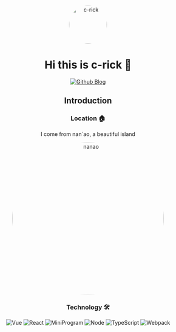 <div align=center>
  
<img alt="c-rick" src="https://avatars.githubusercontent.com/u/17995300?s=400&u=6441ff85fab51cbcaaae61adf76d84b77ca98367&v=4" width=100 style="border-radius:50%" />

# Hi this is c-rick 👋

<p>

[![Github Blog](https://img.shields.io/badge/c--rick-blog-yellowgreen?logo=github)](https://c-rick.github.io/)

</p>

## Introduction 

### Location 🏠
I come from  nan`ao, a beautiful island

<img alt="nanao" src="https://gimg2.baidu.com/image_search/src=http%3A%2F%2Fimg1.doubanio.com%2Fview%2Fphoto%2Fl%2Fpublic%2Fp2546248717.jpg&refer=http%3A%2F%2Fimg1.doubanio.com&app=2002&size=f9999,10000&q=a80&n=0&g=0n&fmt=jpeg?sec=1639020937&t=3a4c9d638dd38b00ccea9c69e918afb9" style="border-radius:50%;width: 400px" />
 

### Technology 🛠
<p>

![Vue](https://img.shields.io/badge/-Vue-34495e?logo=vue.js)
![React](https://img.shields.io/badge/-React-282c34?logo=react)
![MiniProgram](https://img.shields.io/badge/-MiniProgram-07c160?logo=wechat&logoColor=white)
![Node](https://img.shields.io/badge/-Node-black?logo=node.js&logoColor=white)
![TypeScript](https://img.shields.io/badge/-TypeScript-blue?logo=typescript&logoColor=white)
![Webpack](https://img.shields.io/badge/-Webpack-darkblue?logo=webpack&logoColor=white)

</p>

</div>

<!--
**c-rick/c-rick** is a ✨ _special_ ✨ repository because its `README.md` (this file) appears on your GitHub profile.

Here are some ideas to get you started:

- 🔭 I’m currently working on ...
- 🌱 I’m currently learning ...
- 👯 I’m looking to collaborate on ...
- 🤔 I’m looking for help with ...
- 💬 Ask me about ...
- 📫 How to reach me: ...
- 😄 Pronouns: ...
- ⚡ Fun fact: ...
-->
